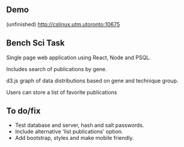 ## Demo

(unfinished)
http://cslinux.utm.utoronto:10675

## Bench Sci Task

Single page web application using React, Node and PSQL. <br />

Includes search of publications by gene. <br />

d3.js graph of data distributions based on gene and technique group. <br />

Users can store a list of favorite publications <br />

## To do/fix
- Test database and server, hash and salt passwords.
- Include alternative 'list publications' option.
- Add bootstrap, styles and make mobile friendly.
